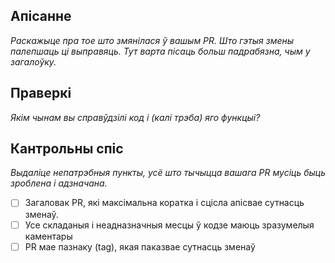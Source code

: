 ## Апісанне

*Раскажыце пра тое што змянілася ў вашым PR. Што гэтыя змены палепшаць ці выправяць. Тут варта пісаць больш падрабязна, чым у загалоўку.*

## Праверкі

*Якім чынам вы справўдзілі код і (калі трэба) яго функцыі?*

## Кантрольны спіс

*Выдаліце непатрэбныя пункты, усё што тычыцца вашага PR мусіць быць зроблена і адзначана.*

- [ ] Загаловак PR, які максімальна коратка і сцісла апісвае сутнасць зменаў.
- [ ] Усе складаныя і неадназначныя месцы ў кодзе маюць зразумелыя каментары
- [ ] PR мае пазнаку (tag), якая паказвае сутнасць зменаў
